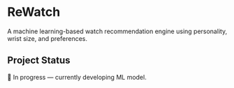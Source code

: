 # ReWatch

A machine learning-based watch recommendation engine using personality, wrist size, and preferences.

## Project Status

🚧 In progress — currently developing ML model.
